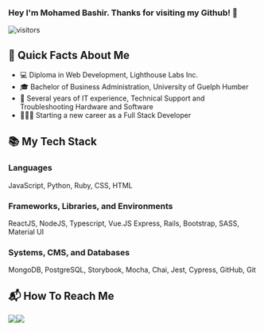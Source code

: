 ### Hey I'm Mohamed Bashir. Thanks for visiting my Github! 👋

<!--
**mocodes0/mocodes0** is a ✨ _special_ ✨ repository because its `README.md` (this file) appears on your GitHub profile.

Here are some ideas to get you started:

- 🔭 I’m currently working on ...
- 🌱 I’m currently learning ...
- 👯 I’m looking to collaborate on ...
- 🤔 I’m looking for help with ...
- 💬 Ask me about ...
- 📫 How to reach me: ...
- 😄 Pronouns: ...
- ⚡ Fun fact: ...
-->
![visitors](https://visitor-badge-reloaded.herokuapp.com/badge?page_id=mocodes0.mocodes0&color=yellow&style=for-the-badge&logo=Github)
## 👤 Quick Facts About Me
- 💻 Diploma in Web Development, Lighthouse Labs Inc.
- 🎓 Bachelor of Business Administration, University of Guelph Humber
- 💼 Several years of IT experience, Technical Support and Troubleshooting Hardware and Software
- 👨🏻‍💻 Starting a new career as a Full Stack Developer  
## 📚 My Tech Stack
### Languages
<p>
  JavaScript, Python, Ruby, CSS, HTML
</p>

### Frameworks, Libraries, and Environments
<p>
  ReactJS, NodeJS, Typescript, Vue.JS Express, Rails, Bootstrap, SASS, Material UI
</p>

### Systems, CMS, and Databases
<p>
  MongoDB, PostgreSQL, Storybook, Mocha, Chai, Jest, Cypress, GitHub, Git
</p>

## 📬 How To Reach Me
<p><a href="https://www.linkedin.com/in/mohamedbashir1/"><img src="https://img.icons8.com/fluency/48/000000/linkedin.png"/></a><a href="mailto:mo.dev416@gmail.com"><img src="https://img.icons8.com/color/48/000000/gmail-new.png"/></a></p>
